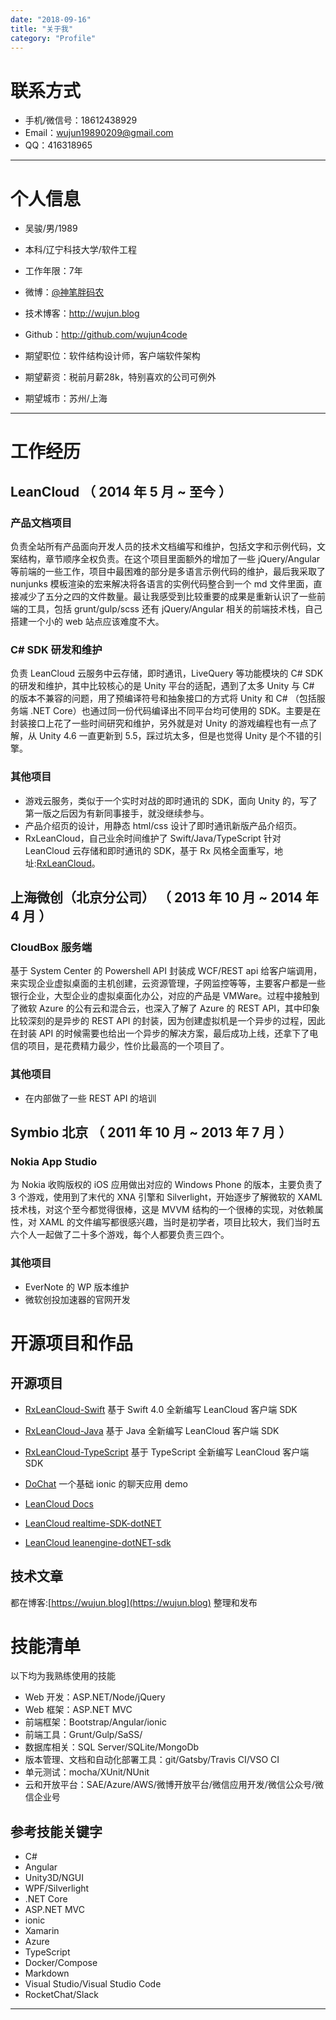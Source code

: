 ```yaml
---
date: "2018-09-16"
title: "关于我"
category: "Profile"
---
```



# 联系方式

- 手机/微信号：18612438929
- Email：wujun19890209@gmail.com
- QQ：416318965

---

# 个人信息

 - 吴骏/男/1989 
 - 本科/辽宁科技大学/软件工程
 - 工作年限：7年
 - 微博：[@神笔胖码农](http://weibo.com/416318965) 
 - 技术博客：http://wujun.blog
 - Github：http://github.com/wujun4code

 - 期望职位：软件结构设计师，客户端软件架构
 - 期望薪资：税前月薪28k，特别喜欢的公司可例外
 - 期望城市：苏州/上海

---

# 工作经历


## LeanCloud （ 2014 年 5 月 ~ 至今 ）

### 产品文档项目
负责全站所有产品面向开发人员的技术文档编写和维护，包括文字和示例代码，文案结构，章节顺序全权负责。在这个项目里面额外的增加了一些 jQuery/Angular 等前端的一些工作，项目中最困难的部分是多语言示例代码的维护，最后我采取了 nunjunks 模板渲染的宏来解决将各语言的实例代码整合到一个 md 文件里面，直接减少了五分之四的文件数量。最让我感受到比较重要的成果是重新认识了一些前端的工具，包括 grunt/gulp/scss 还有 jQuery/Angular 相关的前端技术栈，自己搭建一个小的 web 站点应该难度不大。


### C# SDK 研发和维护
负责 LeanCloud 云服务中云存储，即时通讯，LiveQuery 等功能模块的 C# SDK 的研发和维护，其中比较核心的是 Unity 平台的适配，遇到了太多 Unity 与 C# 的版本不兼容的问题，用了预编译符号和抽象接口的方式将 Unity 和 C# （包括服务端 .NET Core）也通过同一份代码编译出不同平台均可使用的 SDK。主要是在封装接口上花了一些时间研究和维护，另外就是对 Unity 的游戏编程也有一点了解，从 Unity 4.6 一直更新到 5.5，踩过坑太多，但是也觉得 Unity 是个不错的引擎。 


### 其他项目

- 游戏云服务，类似于一个实时对战的即时通讯的 SDK，面向 Unity 的，写了第一版之后因为有新同事接手，就没继续参与。
- 产品介绍页的设计，用静态 html/css 设计了即时通讯新版产品介绍页。
- RxLeanCloud，自己业余时间维护了 Swift/Java/TypeScript 针对 LeanCloud 云存储和即时通讯的 SDK，基于 Rx 风格全面重写，地址:[RxLeanCloud](https://github.com/rxleancloud)。

 
## 上海微创（北京分公司） （ 2013 年 10 月 ~ 2014 年 4 月 ）

### CloudBox 服务端 
基于 System Center 的 Powershell API 封装成 WCF/REST api 给客户端调用，来实现企业虚拟桌面的主机创建，云资源管理，子网监控等等，主要客户都是一些银行企业，大型企业的虚拟桌面化办公，对应的产品是 VMWare。过程中接触到了微软 Azure 的公有云和混合云，也深入了解了 Azure 的 REST API，其中印象比较深刻的是异步的 REST API 的封装，因为创建虚拟机是一个异步的过程，因此在封装 API 的时候需要也给出一个异步的解决方案，最后成功上线，还拿下了电信的项目，是花费精力最少，性价比最高的一个项目了。

### 其他项目

- 在内部做了一些 REST API 的培训

## Symbio 北京 （ 2011 年 10 月 ~ 2013 年 7 月 ）

### Nokia App Studio
为 Nokia 收购版权的 iOS 应用做出对应的 Windows Phone 的版本，主要负责了 3 个游戏，使用到了末代的 XNA 引擎和 Silverlight，开始逐步了解微软的 XAML 技术栈，对这个至今都觉得很棒，这是 MVVM 结构的一个很棒的实现，对依赖属性，对 XAML 的文件编写都很感兴趣，当时是初学者，项目比较大，我们当时五六个人一起做了二十多个游戏，每个人都要负责三四个。

### 其他项目

- EverNote 的 WP 版本维护
- 微软创投加速器的官网开发


# 开源项目和作品

## 开源项目

 - [RxLeanCloud-Swift](https://github.com/RxLeanCloud/rx-lean-swift)
   基于 Swift 4.0 全新编写 LeanCloud 客户端 SDK
 - [RxLeanCloud-Java](https://github.com/RxLeanCloud/rx-lean-java)
   基于 Java 全新编写 LeanCloud 客户端 SDK
 - [RxLeanCloud-TypeScript](https://github.com/RxLeanCloud/rx-lean-js-core)
   基于 TypeScript 全新编写 LeanCloud 客户端 SDK

 - [DoChat](https://github.com/wujun4code/DoChat)
   一个基础 ionic 的聊天应用 demo

 - [LeanCloud Docs](https://github.com/leancloud/docs)
 - [LeanCloud realtime-SDK-dotNET](https://github.com/leancloud/realtime-SDK-dotNET)
 - [LeanCloud leanengine-dotNET-sdk](https://github.com/leancloud/leanengine-dotNET-sdk)


## 技术文章
都在博客:[https://wujun.blog](https://wujun.blog) 整理和发布


# 技能清单


以下均为我熟练使用的技能

- Web 开发：ASP.NET/Node/jQuery
- Web 框架：ASP.NET MVC
- 前端框架：Bootstrap/Angular/ionic
- 前端工具：Grunt/Gulp/SaSS/
- 数据库相关：SQL Server/SQLite/MongoDb
- 版本管理、文档和自动化部署工具：git/Gatsby/Travis CI/VSO CI
- 单元测试：mocha/XUnit/NUnit
- 云和开放平台：SAE/Azure/AWS/微博开放平台/微信应用开发/微信公众号/微信企业号

## 参考技能关键字

- C#
- Angular
- Unity3D/NGUI
- WPF/Silverlight
- .NET Core
- ASP.NET MVC
- ionic
- Xamarin
- Azure
- TypeScript
- Docker/Compose
- Markdown
- Visual Studio/Visual Studio Code
- RocketChat/Slack
  

---


